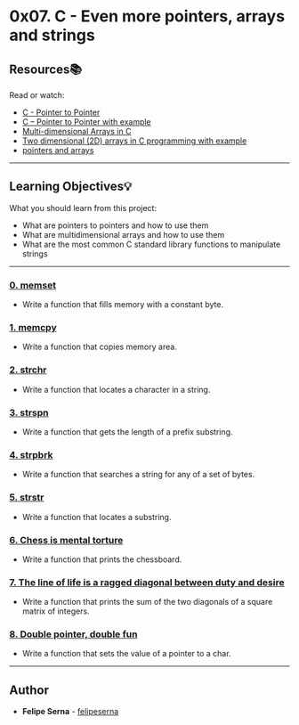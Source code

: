 # 0x07. C - Even more pointers, arrays and strings

## Resources:books:
Read or watch:
* [C - Pointer to Pointer](https://intranet.hbtn.io/rltoken/97ic1ots5Y44UW4c5HBtRQ)
* [C – Pointer to Pointer with example](https://intranet.hbtn.io/rltoken/SLQf1I04zyLrA0OYFgXzlg)
* [Multi-dimensional Arrays in C](https://intranet.hbtn.io/rltoken/OINOASSTk6-D9PqX2oZZYw)
* [Two dimensional (2D) arrays in C programming with example](https://intranet.hbtn.io/rltoken/czf9xxN9_8ISUNWTsLfBcw)
* [pointers and arrays](https://intranet.hbtn.io/rltoken/pvXJUy7BsqzZhdfEtR6zEw)

---
## Learning Objectives:bulb:
What you should learn from this project:

* What are pointers to pointers and how to use them
* What are multidimensional arrays and how to use them
* What are the most common C standard library functions to manipulate strings

---

### [0. memset](./0-memset.c)
* Write a function that fills memory with a constant byte.


### [1. memcpy](./1-memcpy.c)
* Write a function that copies memory area.


### [2. strchr](./2-strchr.c)
* Write a function that locates a character in a string.


### [3. strspn](./3-strspn.c)
* Write a function that gets the length of a prefix substring.


### [4. strpbrk](./4-strpbrk.c)
* Write a function that searches a string for any of a set of bytes.


### [5. strstr](./5-strstr.c)
* Write a function that locates a substring.


### [6. Chess is mental torture](./7-print_chessboard.c)
* Write a function that prints the chessboard.


### [7. The line of life is a ragged diagonal between duty and desire](./8-print_diagsums.c)
* Write a function that prints the sum of the two diagonals of a square matrix of integers.


### [8. Double pointer, double fun](./9-set_string.c)
* Write a function that sets the value of a pointer to a char.

---

## Author
* **Felipe Serna** - [felipeserna](https://github.com/felipeserna)
